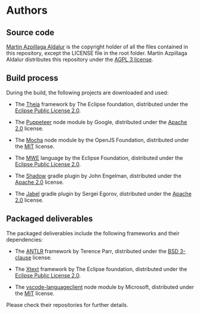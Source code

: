 # Authors

## Source code

[Martin Azpillaga Aldalur] is the copyright holder of all the files contained in
this repository, except the LICENSE file in the root folder.
Martin Azpillaga Aldalur distributes this repository under the [AGPL 3 license].

## Build process

During the build, the following projects are downloaded and used:

* The [Theia] framework by The Eclipse foundation, distributed under the
  [Eclipse Public License 2.0].

* The [Puppeteer] node module by Google, distributed under the
  [Apache 2.0] license.

* The [Mocha] node module by the OpenJS Foundation, distributed under the
  [MIT] license.

* The [MWE] language by the Eclipse Foundation, distributed under the
  [Eclipse Public License 2.0].

* The [Shadow] gradle plugin by John Engelman, distributed under the
  [Apache 2.0] license.

* The [Jabel] gradle plugin by Sergei Egorov, distributed under the
  [Apache 2.0] license.

## Packaged deliverables

The packaged deliverables include the following frameworks and their dependencies:

* The [ANTLR] framework by Terence Parr, distributed under the
  [BSD 3-clause] license.

* The [Xtext] framework by The Eclipse foundation, distributed under the
  [Eclipse Public License 2.0].

* The [vscode-languageclient] node module by Microsoft, distributed under the
  [MIT] license.

Please check their repositories for further details.

[Martin Azpillaga Aldalur]: https://github.com/martin-azpillaga/

[ANTLR]: https://github.com/antlr/antlr3
[Xtext]: https://github.com/eclipse/xtext
[vscode-languageclient]: https://github.com/Microsoft/vscode-languageserver-node

[Theia]: https://github.com/eclipse-theia/theia
[Puppeteer]: https://github.com/puppeteer/puppeteer
[Mocha]: https://github.com/mochajs/mocha
[MWE]: https://github.com/eclipse/mwe
[Shadow]: https://github.com/johnrengelman/shadow
[Jabel]: https://github.com/bsideup/jabel

[AGPL 3 license]: https://opensource.org/licenses/AGPL-3.0
[BSD 3-clause]: https://opensource.org/licenses/BSD-3-Clause
[Eclipse Public License 2.0]: https://opensource.org/licenses/EPL-2.0
[MIT]: https://opensource.org/licenses/MIT
[Apache 2.0]: https://opensource.org/licenses/Apache-2.0
